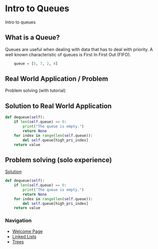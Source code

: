 # Intro to Queues
Intro to queues

## What is a Queue?
Queues are useful when dealing with data that has to deal with priority. A well known characteristic of queues is First In First Out (FIFO).
```py
    queue = [5, 7, 2, 4]
```

## Real World Application / Problem
Problem solving (with tutorial)

## Solution to Real World Application

```py
def dequeue(self):
    if len(self.queue) == 0:
        print("The queue is empty.")
        return None
    for index in range(len(self.queue)):
        del self.queue[high_pri_index]
    return value
```

## Problem solving (solo experience)

[Solution](solution.md)

```py
def dequeue(self):
    if len(self.queue) == 0:
        print("The queue is empty.")
        return None
    for index in range(len(self.queue)):
        del self.queue[high_pri_index]
    return value
```

### Navigation
- [Welcome Page](welcome.md)
- [Linked Lists](linked_lists.md)
- [Trees](trees.md)
